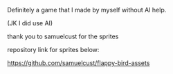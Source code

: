 Definitely a game that I made by myself without AI help.

(JK I did use AI)

thank you to samuelcust for the sprites

repository link for sprites below:

https://github.com/samuelcust/flappy-bird-assets
